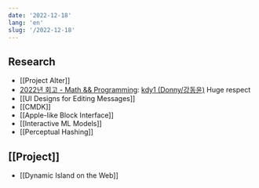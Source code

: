 ```yaml
---
date: '2022-12-18'
lang: 'en'
slug: '/2022-12-18'
---
```


## Research

- [[Project Alter]]
- [2022년 회고 - Math && Programming](https://kdy1.github.io/post/2022/12/2022-review): [kdy1 (Donny/강동윤)](https://github.com/kdy1) Huge respect
- [[UI Designs for Editing Messages]]
- [[CMDK]]
- [[Apple-like Block Interface]]
- [[Interactive ML Models]]
- [[Perceptual Hashing]]

## [[Project]]

- [[Dynamic Island on the Web]]